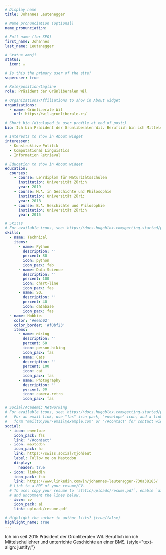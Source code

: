 ```yaml
---
# Display name
title: Johannes Leutenegger

# Name pronunciation (optional)
name_pronunciation: 

# Full name (for SEO)
first_name: Johannes
last_name: Leutenegger

# Status emoji
status:
  icon: ☕️

# Is this the primary user of the site?
superuser: true

# Role/position/tagline
role: Präsident der Grünliberalen Wil

# Organizations/Affiliations to show in About widget
organizations:
  - name: Grünliberale Wil
    url: https://wil.grunliberale.ch/

# Short bio (displayed in user profile at end of posts)
bio: Ich bin Präsident der Grünliberalen Wil. Beruflich bin ich Mittelschullehrer.

# Interests to show in About widget
interessen:
  - Konstruktive Politik
  - Computational Linguistics
  - Information Retrieval

# Education to show in About widget
education:
  courses:
    - course: Lehrdiplom für Maturitätsschulen
      institution: Universität Zürich
      year: 2019
    - course: M.A. in Geschichte und Philosophie
      institution: Universität Züric
      year: 2018
    - course: B.A. Geschichte und Philosophie
      institution: Universität Zürich
      year: 2015

# Skills
# For available icons, see: https://docs.hugoblox.com/getting-started/page-builder/#icons
skills:
  - name: Technical
    items:
      - name: Python
        description: ''
        percent: 80
        icon: python
        icon_pack: fab
      - name: Data Science
        description: ''
        percent: 100
        icon: chart-line
        icon_pack: fas
      - name: SQL
        description: ''
        percent: 40
        icon: database
        icon_pack: fas
  - name: Hobbies
    color: '#eeac02'
    color_border: '#f0bf23'
    items:
      - name: Hiking
        description: ''
        percent: 60
        icon: person-hiking
        icon_pack: fas
      - name: Cats
        description: ''
        percent: 100
        icon: cat
        icon_pack: fas
      - name: Photography
        description: ''
        percent: 80
        icon: camera-retro
        icon_pack: fas

# Social/Academic Networking
# For available icons, see: https://docs.hugoblox.com/getting-started/page-builder/#icons
#   For an email link, use "fas" icon pack, "envelope" icon, and a link in the
#   form "mailto:your-email@example.com" or "/#contact" for contact widget.
social:
  - icon: envelope
    icon_pack: fas
    link: '/#contact'
  - icon: mastodon
    icon_pack: hb
    link: https://swiss.social/@johleut
    label: Follow me on Mastodon
    display:
      header: true
  - icon: linkedin
    icon_pack: fab
    link: https://www.linkedin.com/in/johannes-leutenegger-730a38185/
  # Link to a PDF of your resume/CV.
  # To use: copy your resume to `static/uploads/resume.pdf`, enable `ai` icons in `params.yaml`,
  # and uncomment the lines below.
  - icon: cv
    icon_pack: ai
    link: uploads/resume.pdf

# Highlight the author in author lists? (true/false)
highlight_name: true
---
```


Ich bin seit 2015 Präsident der Grünliberalen Wil. Beruflich bin ich Mittelschullehrer und unterrichte Geschichte an einer BMS. 
{style="text-align: justify;"}
